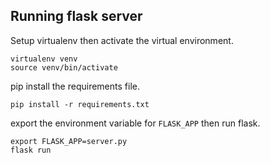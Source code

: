 ## Running flask server

Setup virtualenv then activate the virtual environment.

```
virtualenv venv
source venv/bin/activate
```

pip install the requirements file.
```
pip install -r requirements.txt
```

export the environment variable for `FLASK_APP` then run flask.
```
export FLASK_APP=server.py
flask run
```
